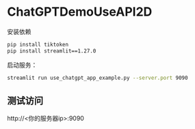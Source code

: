 # ChatGPTDemoUseAPI2D



安装依赖
```bash
pip install tiktoken
pip install streamlit==1.27.0
```
启动服务：
```bash
streamlit run use_chatgpt_app_example.py --server.port 9090
```

## 测试访问

http://<你的服务器ip>:9090
